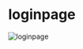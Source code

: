 # loginpage

![loginpage](https://github.com/rozayildirim/loginpage/assets/73953553/fcb98332-e795-4738-9eb4-59aa12ee66b5)




